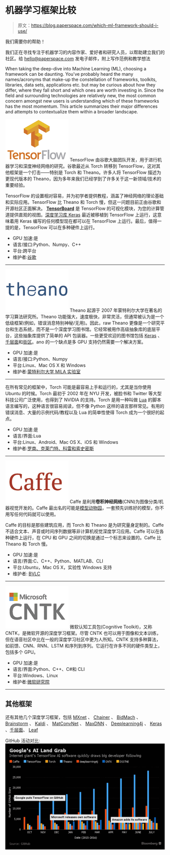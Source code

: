 # 机器学习框架比较

> 原文：<https://blog.paperspace.com/which-ml-framework-should-i-use/>

我们需要你的帮助！

我们正在寻找专注于机器学习的内容作家、爱好者和研究人员，以帮助建立我们的社区。给 hello@paperspace.com 发电子邮件，附上写作范例和教学想法

When taking the deep-dive into Machine Learning (ML), choosing a framework can be daunting. You've probably heard the many names/acronyms that make-up the constellation of frameworks, toolkits, libraries, data sets, applications etc. but may be curious about how they differ, where they fall short and which ones are worth investing in. Since the field and surrounding technologies are relatively new, the most common concern amongst new users is understanding which of these frameworks has the most momentum. This article summarizes their major differences and attempts to contextualize them within a broader landscape.

![](img/7f8c25883487acbeddec4c932f1b89d2.png)
TensorFlow 由谷歌大脑团队开发，用于进行机器学习和深度神经网络的研究。谷歌最近从 Torch 转移到 TensorFlow，这对其他框架是一个打击——特别是 Torch 和 Theano。许多人将 TensorFlow 描述为更现代版本的 Theano，因为多年来我们已经学到了许多关于这一新领域/技术的重要经验。

TensorFlow 的设置相对容易，并为初学者提供教程，涵盖了神经网络的理论基础和实际应用。TensorFlow 比 Theano 和 Torch 慢，但这一问题目前正由谷歌和开源社区正面解决。 [**TensorBoard**](https://www.tensorflow.org/versions/master/how_tos/summaries_and_tensorboard/index.html) 是 TensorFlow 的可视化模块，为您的计算管道提供直观的视图。[深度学习库 Keras](http://keras.io/) 最近被移植到 TensorFlow 上运行，这意味着用 Keras 编写的任何模型现在都可以在 TensorFlow 上运行。最后，值得一提的是，TensorFlow 可以在多种硬件上运行。

*   GPU 加速:是
*   语言/接口:Python、Numpy、C++
*   平台:跨平台
*   维护者:[谷歌](https://www.tensorflow.org/)

* * *

![](img/86fc9c46903192909224029290c9afd5.png)
Theano 起源于 2007 年蒙特利尔大学在著名的学习算法研究所。Theano 功能强大，速度极快，非常灵活，但通常被认为是一个低级框架(例如，错误消息特别神秘/无用)。因此，raw Theano 更像是一个研究平台和生态系统，而不是一个深度学习图书馆。它经常被用作高级抽象库的底层平台，这些抽象库提供了简单的 API 包装器。一些更受欢迎的图书馆包括 [Keras](http://keras.io/) 、[千层面](https://github.com/Lasagne/Lasagne)和[街区](https://github.com/mila-udem/blocks)。ano 的一个缺点是多 GPU 支持仍然需要一个解决方案。

*   GPU 加速:是
*   语言/接口:Python、Numpy
*   平台:Linux、Mac OS X 和 Windows
*   维护者:[蒙特利尔大学 MILA 实验室](http://deeplearning.net/software/theano/)

* * *

在所有常见的框架中，Torch 可能是最容易上手和运行的，尤其是当你使用 Ubuntu 的时候。Torch 最初于 2002 年在 NYU 开发，被脸书和 Twitter 等大型科技公司广泛使用，也得到了 NVIDIA 的支持。Torch 是用一种叫做 [Lua](http://www.lua.org/about.html) 的脚本语言编写的，这种语言很容易阅读，但不像 Python 这样的语言那样常见。有用的错误消息、大量的示例代码/教程以及 Lua 的简单性使得 Torch 成为一个很好的起点。

*   GPU 加速:是
*   语言/界面:Lua
*   平台:Linux、Android、Mac OS X、iOS 和 Windows
*   维护者:[罗南、克莱门特、科雷和索史密斯](http://torch.ch/)

* * *

![](img/13b1f1753e174f2ad01318246031d4eb.png)
Caffe 是利用**卷积神经网络**(CNN)为图像分类/机器视觉开发的。Caffe 最出名的可能是[模型动物园](http://tutorial.caffe.berkeleyvision.org/model_zoo.html)，一套预先训练好的模型，你不用写任何代码就可以使用。

Caffe 的目标是那些建筑应用，而 Torch 和 Theano 是为研究量身定制的。Caffe 不适合文本、声音或时间序列数据等非计算机视觉深度学习应用。Caffe 可以在各种硬件上运行，在 CPU 和 GPU 之间的切换是通过一个标志来设置的。Caffe 比 Theano 和 Torch 慢。

*   GPU 加速:是
*   语言/界面:C、C++、Python、MATLAB、CLI
*   平台:Ubuntu，Mac OS X，实验性 Windows 支持
*   维护者: [BVLC](http://caffe.berkeleyvision.org/)

* * *

![](img/ce691dce94e433bdf8ab285379d9d01b.png)
微软认知工具包(Cognitive Toolkit)，又称 CNTK，是微软开源的深度学习框架。尽管 CNTK 也可以用于图像和文本训练，但在语音社区中比在一般的深度学习社区中更为人所知。CNTK 支持多种算法，如前馈、CNN、RNN、LSTM 和序列到序列。它运行在许多不同的硬件类型上，包括多个 GPU。

*   GPU 加速:是
*   语言/界面:Python、C++、C#和 CLI
*   平台:Windows、Linux
*   维护者:[微软研究院](https://www.microsoft.com/en-us/research/product/cognitive-toolkit/)

* * *

## 其他框架

还有其他几个深度学习框架，包括 [MXnet](https://github.com/dmlc/mxnet) 、 [Chainer](http://chainer.org/) 、 [BidMach](https://github.com/BIDData/BIDMach) 、 [Brainstorm](https://github.com/IDSIA/brainstorm) 、 [Kaldi](https://github.com/kaldi-asr/kaldi) 、 [MatConvNet](http://www.vlfeat.org/matconvnet/) 、 [MaxDNN](https://github.com/eBay/maxDNN) 、 [Deeplearning4j](http://deeplearning4j.org/) 、 [Keras](http://keras.io/) 、[千层面](https://github.com/Lasagne/Lasagne)、 [Leaf](https://github.com/autumnai/leaf)

GitHub 活动对比:
![](img/1d7ab0581e50ee24d1241d305ad62633.png)